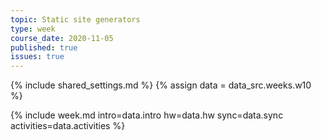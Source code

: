 ```yaml
---
topic: Static site generators
type: week
course_date: 2020-11-05
published: true
issues: true
---
```


{% include shared_settings.md %}
{% assign data = data_src.weeks.w10 %}

{% include week.md
  intro=data.intro
  hw=data.hw
  sync=data.sync
  activities=data.activities
%}

<!--
Original plan: Inclusive design
Old title: Static site generators

{::options auto_id_prefix="w10-" /}
## Agenda

- [Install & config](https://github.com/mica-web/slides/blob/master/ssg-installation.md) [Eleventy](https://www.11ty.io/)
- Partials & layout files
- JS-enhanced accessible navigation

## Links + Resources

- [The installation tutorial for Eleventy](https://github.com/mica-web/slides/blob/master/ssg-installation.md)

- [JavaScript basics from MDN](https://developer.mozilla.org/en-US/docs/Learn/Getting_started_with_the_web/JavaScript_basics)
- [Logical operators in JS](https://developer.mozilla.org/en-US/docs/Web/JavaScript/Reference/Operators/Logical_Operators)
-  [Equality and comparisons in JS](https://developer.mozilla.org/en-US/docs/Web/JavaScript/Equality_comparisons_and_sameness)
- [`let` vs `var` in JS](https://hackernoon.com/heres-the-difference-between-let-and-var-in-javascript-83d8864b74c0)

## Homework

Begin work on one of the following for your site redesign:
- An interior page with a form on it
  - This must be a form that's more complex than a search form, a subscription form or a basic contact-us form
- A page with an interactive element on it
  - Other than the mobile menu we created in class
- (Re)designed search results page
  - Should demo search results and include pagination for at least three pages of results
  - If your site does not have search, reach out to me to discuss your options here!
- either a 404 error page or a branded smartwatch notification
  - in the case of the smartwatch notification, this can be design only (ie, you can turn in an image file vs markup)

Commit to what you're working on next in your project Slack channel. Like the homepage, this new page should be mobile-first and responsive (exception: smartwatch notification).

Create a pull request to get feedback on your project's organization and code before November 19. In the pull request description, include what you've done to date and what work remains to be done and any bits that you specifically want or need feedback on. You can also do this in your code by creating a comment that starts with @feedback, e.g.:

**In HTML**
```html
<!-- @feedback Is it right to use an ordered list here? -->
<!--
```
**In Sass or JS**
```scss
// @feedback I'm using vw units here, but it is confusing. Do you have a better suggestion?
```
-->

